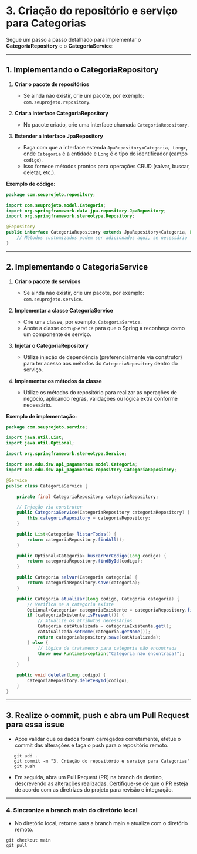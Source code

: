 # 3. Criação do repositório e serviço para Categorias

Segue um passo a passo detalhado para implementar o **CategoriaRepository** e o **CategoriaService**:

---

## 1. Implementando o CategoriaRepository

1. **Criar o pacote de repositórios**  
   - Se ainda não existir, crie um pacote, por exemplo: `com.seuprojeto.repository`.

2. **Criar a interface CategoriaRepository**  
   - No pacote criado, crie uma interface chamada `CategoriaRepository`.

3. **Estender a interface JpaRepository**  
   - Faça com que a interface estenda `JpaRepository<Categoria, Long>`, onde `Categoria` é a entidade e `Long` é o tipo do identificador (campo `codigo`).
   - Isso fornece métodos prontos para operações CRUD (salvar, buscar, deletar, etc.).

**Exemplo de código:**

```java
package com.seuprojeto.repository;

import com.seuprojeto.model.Categoria;
import org.springframework.data.jpa.repository.JpaRepository;
import org.springframework.stereotype.Repository;

@Repository
public interface CategoriaRepository extends JpaRepository<Categoria, Long> {
    // Métodos customizados podem ser adicionados aqui, se necessário
}
```

---

## 2. Implementando o CategoriaService

1. **Criar o pacote de serviços**  
   - Se ainda não existir, crie um pacote, por exemplo: `com.seuprojeto.service`.

2. **Implementar a classe CategoriaService**  
   - Crie uma classe, por exemplo, `CategoriaService`.
   - Anote a classe com `@Service` para que o Spring a reconheça como um componente de serviço.

4. **Injetar o CategoriaRepository**  
   - Utilize injeção de dependência (preferencialmente via construtor) para ter acesso aos métodos do `CategoriaRepository` dentro do serviço.

5. **Implementar os métodos da classe**  
   - Utilize os métodos do repositório para realizar as operações de negócio, aplicando regras, validações ou lógica extra conforme necessário.

**Exemplo de implementação:**

```java
package com.seuprojeto.service;

import java.util.List;
import java.util.Optional;

import org.springframework.stereotype.Service;

import uea.edu.dsw.api_pagamentos.model.Categoria;
import uea.edu.dsw.api_pagamentos.repository.CategoriaRepository;

@Service
public class CategoriaService {

    private final CategoriaRepository categoriaRepository;

    // Injeção via construtor
    public CategoriaService(CategoriaRepository categoriaRepository) {
        this.categoriaRepository = categoriaRepository;
    }

    public List<Categoria> listarTodas() {
        return categoriaRepository.findAll();
    }

    public Optional<Categoria> buscarPorCodigo(Long codigo) {
        return categoriaRepository.findById(codigo);
    }

    public Categoria salvar(Categoria categoria) {
        return categoriaRepository.save(categoria);
    }

    public Categoria atualizar(Long codigo, Categoria categoria) {
        // Verifica se a categoria existe
        Optional<Categoria> categoriaExistente = categoriaRepository.findById(codigo);
        if (categoriaExistente.isPresent()) {
            // Atualize os atributos necessários
            Categoria catAtualizada = categoriaExistente.get();
            catAtualizada.setNome(categoria.getNome());
            return categoriaRepository.save(catAtualizada);
        } else {
            // Lógica de tratamento para categoria não encontrada
            throw new RuntimeException("Categoria não encontrada!");
        }
    }

    public void deletar(Long codigo) {
        categoriaRepository.deleteById(codigo);
    }
}
```

---

## 3. Realize o commit, push e abra um Pull Request para essa issue

 - Após validar que os dados foram carregados corretamente, efetue o commit das alterações e faça o push para o repositório remoto.

```
   git add .
   git commit -m "3. Criação do repositório e serviço para Categorias"
   git push 
```

 - Em seguida, abra um Pull Request (PR) na branch de destino, descrevendo as alterações realizadas. Certifique-se de que o PR esteja de acordo com as diretrizes do projeto para revisão e integração.

---

### 4. Sincronize a branch main do diretório local

 - No diretório local, retorne para a branch main e atualize com o diretório remoto.

```
git checkout main
git pull
```